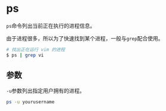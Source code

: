 # ps

`ps`命令列出当前正在执行的进程信息。

由于进程很多，所以为了快速找到某个进程，一般与`grep`配合使用。

```bash
# 找出正在运行 vim 的进程
$ ps | grep vi
```

## 参数

`-u`参数列出指定用户拥有的进程。

```bash
ps -u yourusername
```

